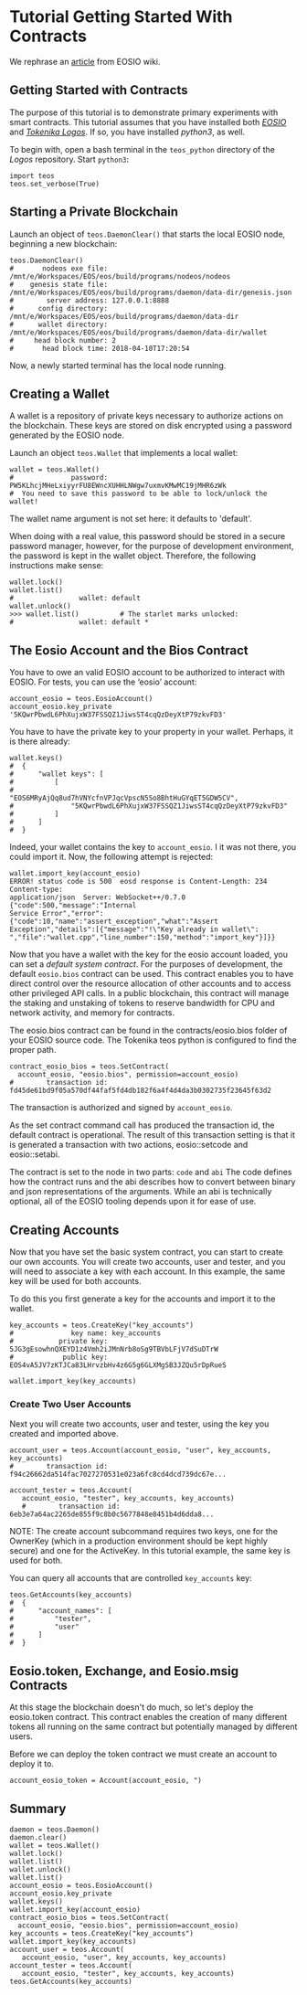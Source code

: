 # Tutorial Getting Started With Contracts

We rephrase an [article](#https://github.com/EOSIO/eos/wiki/Tutorial-Getting-Started-With-Contracts) from EOSIO wiki.

## Getting Started with Contracts

The purpose of this tutorial is to demonstrate primary experiments with smart contracts. This tutorial assumes that you have installed both [*EOSIO*](#https://github.com/EOSIO/eos) and [*Tokenika Logos*](#https://github.com/tokenika/logos). If so, you have installed *python3*, as well.

To begin with, open a bash terminal in the `teos_python` directory of the *Logos* repository. Start `python3`:
```
import teos
teos.set_verbose(True)
```

## Starting a Private Blockchain

Launch an object of `teos.DaemonClear()` that starts the local EOSIO node, beginning a new blockchain:
```
teos.DaemonClear()
#       nodeos exe file: /mnt/e/Workspaces/EOS/eos/build/programs/nodeos/nodeos
#    genesis state file: /mnt/e/Workspaces/EOS/eos/build/programs/daemon/data-dir/genesis.json
#        server address: 127.0.0.1:8888
#      config directory: /mnt/e/Workspaces/EOS/eos/build/programs/daemon/data-dir
#      wallet directory: /mnt/e/Workspaces/EOS/eos/build/programs/daemon/data-dir/wallet
#     head block number: 2
#       head block time: 2018-04-10T17:20:54
```
Now, a newly started terminal has the local node running.

## Creating a Wallet

A wallet is a repository of private keys necessary to authorize actions on the blockchain. These keys are stored on disk encrypted using a password generated by the EOSIO node. 

Launch an object `teos.Wallet` that implements a local wallet:
```
wallet = teos.Wallet()
#              password: PW5KLhcjMHeLxiyyrFU8EWncXUHHLNWgw7uxmvKMwMC19jMHR6zWk
#  You need to save this password to be able to lock/unlock the wallet!
```
The wallet name argument is not set here: it defaults to 'default'.

When doing with a real value, this password should be stored in a secure password manager, however, for the purpose of development environment, the password is kept in the wallet object. Therefore, the following instructions make sense:
```
wallet.lock()
wallet.list()
#                wallet: default
wallet.unlock()
>>> wallet.list()          # The starlet marks unlocked:
#                wallet: default *
```

## The Eosio Account and the Bios Contract

You have to owe an valid EOSIO account to be authorized to interact with EOSIO. For tests, you can use the ‘eosio’ account:

```
account_eosio = teos.EosioAccount()
account_eosio.key_private
'5KQwrPbwdL6PhXujxW37FSSQZ1JiwsST4cqQzDeyXtP79zkvFD3'
```
You have to have the private key to your property in your wallet. Perhaps, it is there already:
```
wallet.keys()
#  {
#      "wallet keys": [
#          [
#              "EOS6MRyAjQq8ud7hVNYcfnVPJqcVpscN5So8BhtHuGYqET5GDW5CV",
#              "5KQwrPbwdL6PhXujxW37FSSQZ1JiwsST4cqQzDeyXtP79zkvFD3"
#          ]
#      ]
#  }
```
Indeed, your wallet contains the key to `account_eosio`. I it was not there, you could import it. Now, the following attempt is rejected:
```
wallet.import_key(account_eosio)
ERROR! status code is 500  eosd response is Content-Length: 234  Content-type:
application/json  Server: WebSocket++/0.7.0    {"code":500,"message":"Internal
Service Error","error":{"code":10,"name":"assert_exception","what":"Assert
Exception","details":[{"message":"!\"Key already in wallet\":
","file":"wallet.cpp","line_number":150,"method":"import_key"}]}}
```

Now that you have a wallet with the key for the eosio account loaded, you can set a *default system contract*. For the purposes of development, the default `eosio.bios` contract can be used. This contract enables you to have direct control over the resource allocation of other accounts and to access other privileged API calls. In a public blockchain, this contract will manage the staking and unstaking of tokens to reserve bandwidth for CPU and network activity, and memory for contracts.

The eosio.bios contract can be found in the contracts/eosio.bios folder of your EOSIO source code. The Tokenika teos python is configured to find the proper path.
```
contract_eosio_bios = teos.SetContract(
  account_eosio, "eosio.bios", permission=account_eosio)
#        transaction id: fd45de61bd9f05a570df44faf5fd4db182f6a4f4d4da3b0302735f23645f63d2
``` 
The transaction is authorized and signed by `account_eosio`. 

As the set contract command call has produced the transaction id, the default contract is operational. The result of this transaction setting is that it is generated a transaction with two actions, eosio::setcode and eosio::setabi.

The contract is set to the node in two parts: `code` and `abi` The code defines how the contract runs and the abi describes how to convert between binary and json representations of the arguments. While an abi is technically optional, all of the EOSIO tooling depends upon it for ease of use.

## Creating Accounts

Now that you have set the basic system contract, you can start to create our own accounts. You will create two accounts, user and tester, and you will need to associate a key with each account. In this example, the same key will be used for both accounts.

To do this you first generate a key for the accounts and import it to the wallet.
```
key_accounts = teos.CreateKey("key_accounts")
#              key name: key_accounts
#           private key: 5JG3gEsowhnQXEYD1z4Vmh2iJMnNrb8oSg9TBVbLFjV7dSuDTrW
#            public key: EOS4vA5JV7zKTJCa83LHrvzbHv4z6G5g6GLXMgSB3JZQu5rDpRueS

wallet.import_key(key_accounts)
```
### Create Two User Accounts

Next you will create two accounts, user and tester, using the key you created and imported above.
```
account_user = teos.Account(account_eosio, "user", key_accounts, key_accounts)
#        transaction id: f94c26662da514fac7027270531e023a6fc8cd4dcd739dc67e...

account_tester = teos.Account(
   account_eosio, "tester", key_accounts, key_accounts)
   #        transaction id: 6eb3e7a64ac2265de855f9c8b0c5677848e8451b4d6dda8...
```
NOTE: The create account subcommand requires two keys, one for the OwnerKey (which in a production environment should be kept highly secure) and one for the ActiveKey. In this tutorial example, the same key is used for both.

You can query all accounts that are controlled `key_accounts` key:
```
teos.GetAccounts(key_accounts)
#  {
#      "account_names": [
#          "tester",
#          "user"
#      ]
#  }
```

## Eosio.token, Exchange, and Eosio.msig Contracts

At this stage the blockchain doesn't do much, so let's deploy the eosio.token contract. This contract enables the creation of many different tokens all running on the same contract but potentially managed by different users.

Before we can deploy the token contract we must create an account to deploy it to.
```
account_eosio_token = Account(account_eosio, ")
```


## Summary

```
daemon = teos.Daemon()
daemon.clear()
wallet = teos.Wallet()
wallet.lock()
wallet.list()
wallet.unlock()
wallet.list()
account_eosio = teos.EosioAccount()
account_eosio.key_private
wallet.keys()
wallet.import_key(account_eosio)
contract_eosio_bios = teos.SetContract(
  account_eosio, "eosio.bios", permission=account_eosio)
key_accounts = teos.CreateKey("key_accounts")
wallet.import_key(key_accounts)
account_user = teos.Account(
   account_eosio, "user", key_accounts, key_accounts)
account_tester = teos.Account(
   account_eosio, "tester", key_accounts, key_accounts) 
teos.GetAccounts(key_accounts)
```